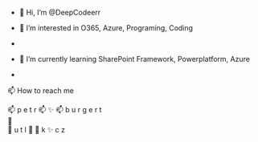 - 👋 Hi, I’m @DeepCodeerr

- 👀 I’m interested in O365, Azure, Programing, Coding
-
- 🌱 I’m currently learning SharePoint Framework, Powerplatform, Azure
-
📫 How to reach me
<!------>    
<!------>    
<!------>    
📫
  p
    e
      t
        r
📫
          ✨
📫
              b
                u
                  r
                    g
                      e
                        r
                          t    
                         👀      
                      👋
                     u
                    t
                   l
                 👋
                👋
                k
                 ✨
                   c
                    z
